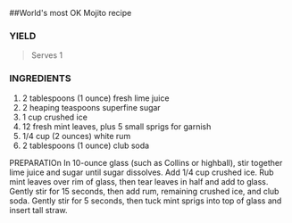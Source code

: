 ##World's most OK Mojito recipe

### YIELD
> Serves 1

### INGREDIENTS
1. 2 tablespoons (1 ounce) fresh lime juice
2. 2 heaping teaspoons superfine sugar
3. 1 cup crushed ice
4. 12 fresh mint leaves, plus 5 small sprigs for garnish
5. 1/4 cup (2 ounces) white rum
6. 2 tablespoons (1 ounce) club soda

PREPARATIOn In 10-ounce glass (such as Collins or highball), stir together lime juice and sugar until sugar dissolves. Add 1/4 cup crushed ice. Rub mint leaves over rim of glass, then tear leaves in half and add to glass. Gently stir for 15 seconds, then add rum, remaining crushed ice, and club soda. Gently stir for 5 seconds, then tuck mint sprigs into top of glass and insert tall straw.
